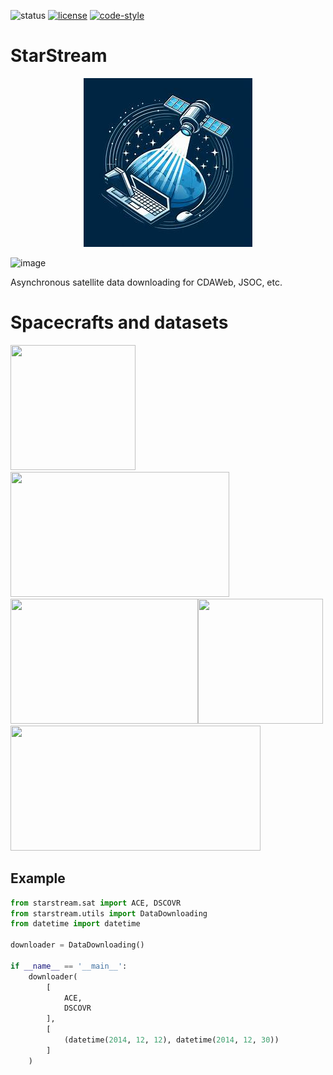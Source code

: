 ![status](https://img.shields.io/badge/status-beta-red.svg)
[![license](https://img.shields.io/badge/License-MIT-yellow.svg)](https://opensource.org/licenses/MIT)
[![code-style](https://img.shields.io/badge/code%20style-black-000000.svg)](https://github.com/psf/black)

# StarStream

<p align="center">
  <img src="https://raw.githubusercontent.com/Jorgedavyd/SatFetch/main/docs/source/logo.png"/>
</p>

![image]()

Asynchronous satellite data downloading for CDAWeb, JSOC, etc.

# Spacecrafts and datasets
<img src="https://upload.wikimedia.org/wikipedia/commons/9/9b/ACE_mission_logo.png" height=200 width=200> <img src="https://www.nesdis.noaa.gov/s3/styles/webp/s3/migrated/DSCOVR-Logo_NOAA_NASA_USAF.png.webp?itok=EGpby_uX" height=200 width=350>
<img src="https://wdc.kugi.kyoto-u.ac.jp/figs/logoh.gif" height=200 width=300><img src="https://upload.wikimedia.org/wikipedia/commons/d/d0/Windlogo.gif" height=200 width=200>
<img src="https://upload.wikimedia.org/wikipedia/commons/thumb/8/85/Jaxa_logo.svg/1024px-Jaxa_logo.svg.png" height=200 width=400>


## Example
```python 
from starstream.sat import ACE, DSCOVR
from starstream.utils import DataDownloading
from datetime import datetime

downloader = DataDownloading()

if __name__ == '__main__':
    downloader(
        [
            ACE,
            DSCOVR
        ],
        [
            (datetime(2014, 12, 12), datetime(2014, 12, 30))
        ]
    )

```
